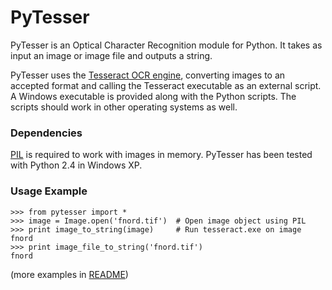 # PyTesser #

PyTesser is an Optical Character Recognition module for Python.  It takes as input an image or image file and outputs a string.

PyTesser uses the [Tesseract OCR engine](http://code.google.com/p/tesseract-ocr/), converting images to an accepted format and calling the Tesseract executable as an external script.  A Windows executable is provided along with the Python scripts.  The scripts should work in other operating systems as well.

### Dependencies ###

[PIL](http://www.pythonware.com/products/pil/) is required to work with images in memory.  PyTesser has been tested with Python 2.4 in Windows XP.

### Usage Example ###

```
>>> from pytesser import *
>>> image = Image.open('fnord.tif')  # Open image object using PIL
>>> print image_to_string(image)     # Run tesseract.exe on image
fnord
>>> print image_file_to_string('fnord.tif')
fnord
```

(more examples in [README](https://github.com/BackupGGCode/pytesser/blob/wiki/README.md))
